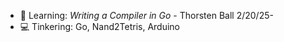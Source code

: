 - 🌱 Learning: *Writing a Compiler in Go* - Thorsten Ball 2/20/25-
- 💻 Tinkering: Go, Nand2Tetris, Arduino
